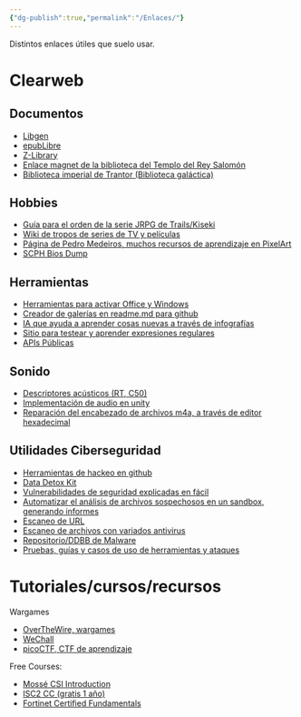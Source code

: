 ```yaml
---
{"dg-publish":true,"permalink":"/Enlaces/"}
---
```


Distintos enlaces útiles que suelo usar.

# Clearweb
## Documentos
- <a href="https://libgen.is">Libgen</a>
- <a href="https://epublibre.org">epubLibre</a>
- <a href="https://singlelogin.rs">Z-Library</a>
- <a href="magnet:?xt=urn:btih:aad6b387ae78b20f771949b0c3f3b902d83ff367&dn=The%20Temple%20of%20Solomon%20the%20King&tr=udp%3a%2f%2ftracker.opentrackr.org%3a1337%2fannounce&tr=https%3a%2f%2ftracker1.520.jp%3a443%2fannounce&tr=udp%3a%2f%2fopen.demonii.com%3a1337%2fannounce&tr=udp%3a%2f%2ftracker.openbittorrent.com%3a6969%2fannounce">Enlace magnet de la biblioteca del Templo del Rey Salomón</a>
- <a href="https://trantor.is">Biblioteca imperial de Trantor (Biblioteca galáctica)</a>
## Hobbies
- <a href="https://www.rpgfan.com/feature/so-you-want-to-get-into-the-trails-series">Guía para el orden de la serie JRPG de Trails/Kiseki</a>
- <a href="https://tvtropes.org">Wiki de tropos de series de TV y películas</a>
- <a href="https://saint11.org">Página de Pedro Medeiros, muchos recursos de aprendizaje en PixelArt</a>
- <a href="https://www.psxdev.net/forum/viewtopic.php?t=56">SCPH Bios Dump</a>
## Herramientas
- <a href="https://massgrave.dev">Herramientas para activar Office y Windows</a>
- <a href="https://felixhayashi.github.io/ReadmeGalleryCreatorForGitHub">Creador de galerías en readme.md para github</a>
- <a href="https://explorer.globe.engineer">IA que ayuda a aprender cosas nuevas a través de infografías</a>
- <a href=https://regex101.com>Sitio para testear y aprender expresiones regulares</a>
- [APIs Públicas](https://github.com/public-apis/public-apis?tab=readme-ov-file)
## Sonido
- <a href="https://www.acousticbulletin.com/room-acoustic-descriptors-rt-c50-and-gain">Descriptores acústicos (RT, C50)</a>
- <a href="https://sonicscoop.com/game-audio-level-1-the-basics-of-sound-for-the-interactive-age">Implementación de audio en unity</a>
- <a href="https://sysfrontier.com/en/2014/12/31/hello-world">Reparación del encabezado de archivos m4a, a través de editor hexadecimal</a>

## Utilidades Ciberseguridad
- <a href="https://github.com/Hack-with-Github">Herramientas de hackeo en github</a>
- <a href="https://datadetoxkit.org/en/home">Data Detox Kit</a>
- <a href="https://www.hacksplaining.com/lessons">Vulnerabilidades de seguridad explicadas en fácil</a>
- <a href="https://capev2.readthedocs.io/en/latest/introduction/what.html">Automatizar el análisis de archivos sospechosos en un sandbox, generando informes</a>
- <a href="https://urlscan.io">Escaneo de URL</a>
- <a href="https://virusscan.jotti.org">Escaneo de archivos con variados antivirus</a>
- <a href="https://bazaar.abuse.ch/verify-ua">Repositorio/DDBB de Malware</a>
- <a href="https://www.thehacker.recipes/"> Pruebas, guías y casos de uso de herramientas y ataques</a>

# Tutoriales/cursos/recursos

Wargames
- [OverTheWire, wargames](https://overthewire.org/wargames/bandit/bandit0.html)
- [WeChall](https://www.wechall.net/profile/floure)
- [picoCTF, CTF de aprendizaje](https://picoctf.com/)

Free Courses:
- <a href="https://www.mosse-institute.com/certifications/mics-introduction-to-cyber-security.html">Mossé CSI Introduction</a>
- <a href="https://www.isc2.org/Certifications/CC">ISC2 CC (gratis 1 año)</a>
- <a href="https://training.fortinet.com/local/library/?category=Certification%3AFCF_Cybersecurity">Fortinet Certified Fundamentals</a>